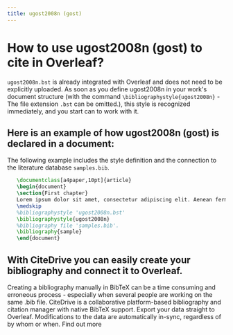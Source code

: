 ```yaml
---
title: ugost2008n (gost)
---
```


# How to use ugost2008n (gost) to cite in Overleaf? 
`ugost2008n.bst` is already integrated with Overleaf and does not need to be explicitly uploaded. As soon as you define ugost2008n in your work's document structure (with the command `\bibliographystyle{ugost2008n}` - The file extension `.bst` can be omitted.), this style is recognized immediately, and you start can to work with it.

## Here is an example of how ugost2008n (gost) is declared in a document:
The following example includes the style definition and the connection to the literature database `samples.bib`.
```tex
   \documentclass[a4paper,10pt]{article}
   \begin{document}
   \section{First chapter}
   Lorem ipsum dolor sit amet, consectetur adipiscing elit. Aenean fermentum justo massa, ut maximus mauris sodales et. Aenean vel elit a erat rhoncus pharetra.
   \medskip
   %bibliographystyle 'ugost2008n.bst'
   \bibliographystyle{ugost2008n}
   %bibliography file 'samples.bib'.
   \bibliography{sample}
   \end{document}
```

## With CiteDrive you can easily create your bibliography and connect it to Overleaf. 
Creating a bibliography manually in BibTeX can be a time consuming and erroneous process - especially when several people are working on the same .bib file. CiteDrive is a collaborative platform-based bibliography and citation manager with native BibTeX support. Export your data straight to Overleaf. Modifications to the data are automatically in-sync, regardless of by whom or when. Find out more